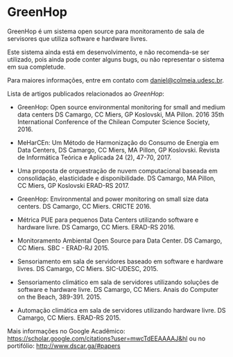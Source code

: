 # GreenHop

GreenHop é um sistema open source para monitoramento de sala de servisores que utiliza software e hardware livres.

Este sistema ainda está em desenvolvimento, e não recomenda-se ser utilizado, pois ainda pode conter alguns bugs, ou não representar o sistema em sua completude. 

Para maiores informações, entre em contato com daniel@colmeia.udesc.br.

Lista de artigos publicados relacionados ao *GreenHop*:

* GreenHop: Open source environmental monitoring for small and medium data centers DS Camargo, CC Miers, GP Koslovski, MA Pillon. 2016 35th International Conference of the Chilean Computer Science Society, 2016.

* MeHarCEn: Um Método de Harmonização do Consumo de Energia em Data Centers, DS Camargo, CC Miers, MA Pillon, GP Koslovski. Revista de Informática Teórica e Aplicada 24 (2), 47-70, 2017.

* Uma proposta de orquestração de nuvem computacional baseada em consolidação, elasticidade e disponibilidade. DS Camargo, MA Pillon, CC Miers, GP Koslovski ERAD-RS 2017.

* GreenHop: Environmental and power monitoring on small size data centers. DS Camargo, CC Miers. CRICTE	2016.

* Métrica PUE para pequenos Data Centers utilizando software e hardware livre. DS Camargo, CC Miers. ERAD-RS  2016.

* Monitoramento Ambiental Open Source para Data Center. DS Camargo, CC Miers. SBC - ERAD-RJ 2015.

* Sensoriamento em sala de servidores baseado em software e hardware livres. DS Camargo, CC Miers. SIC-UDESC, 2015.

* Sensoriamento climático em sala de servidores utilizando soluções de software e hardware livre. DS Camargo, CC Miers. Anais do Computer on the Beach, 389-391. 2015.

* Automação climática em sala de servidores utilizando hardware livre. DS Camargo, CC Miers. ERAD-RS 2015.

Mais informações no Google Acadêmico: https://scholar.google.com/citations?user=mwcTdEEAAAAJ&hl ou no portifólio: http://www.dscar.ga/#papers




